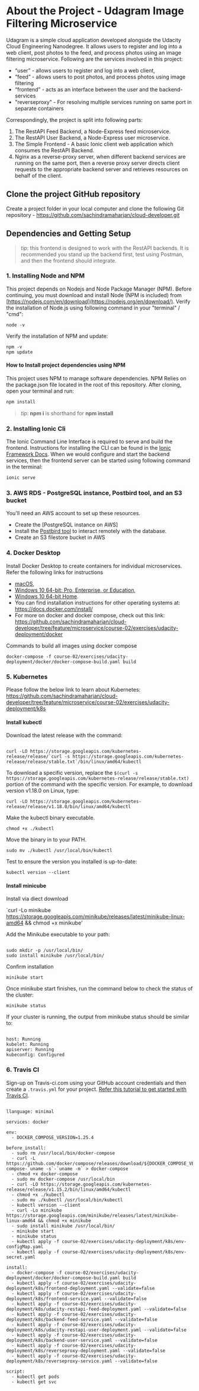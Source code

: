 # About the Project - Udagram Image Filtering Microservice

Udagram is a simple cloud application developed alongside the Udacity Cloud Engineering Nanodegree. It allows users to register and log into a web client, post photos to the feed, and process photos using an image filtering microservice. Following are the services involved in this project:

- “user” - allows users to register and log into a web client,
- “feed” - allows users to post photos, and process photos using image filtering
- “frontend” - acts as an interface between the user and the backend-services
- "reverseproxy" - For resolving multiple services running on same port in separate containers

Correspondingly, the project is split into following parts:

1. The RestAPI Feed Backend, a Node-Express feed microservice.
1. The RestAPI User Backend, a Node-Express user microservice.
1. The Simple Frontend - A basic Ionic client web application which consumes the RestAPI Backend.
1. Nginx as a reverse-proxy server, when different backend services are running on the same port, then a reverse proxy server directs client requests to the appropriate backend server and retrieves resources on behalf of the client.

## Clone the project GitHub repository

Create a project folder in your local computer and clone the following Git repository - https://github.com/sachindramaharjan/cloud-developer.git

## Dependencies and Getting Setup

> _tip_: this frontend is designed to work with the RestAPI backends. It is recommended you stand up the backend first, test using Postman, and then the frontend should integrate.

### 1. Installing Node and NPM

This project depends on Nodejs and Node Package Manager (NPM). Before continuing, you must download and install Node (NPM is included) from [https://nodejs.com/en/download](https://nodejs.org/en/download/). Verify the installation of Node.js using following command in your "terminal" / "cmd":

```
node -v
```

Verify the installation of NPM and update:

```
npm -v
npm update
```

#### How to Install project dependencies using NPM

This project uses NPM to manage software dependencies. NPM Relies on the package.json file located in the root of this repository. After cloning, open your terminal and run:

```bash
npm install
```

> _tip_: **npm i** is shorthand for **npm install**

### 2. Installing Ionic Cli

The Ionic Command Line Interface is required to serve and build the frontend. Instructions for installing the CLI can be found in the [Ionic Framework Docs](https://ionicframework.com/docs/installation/cli). When we would configure and start the backend services, then the frontend server can be started using following command in the terminal:

```bash
ionic serve
```

### 3. AWS RDS - PostgreSQL instance, Postbird tool, and an S3 bucket

You'll need an AWS account to set up these resources.

- Create the [PostgreSQL instance on AWS]
- Install the [Postbird tool](https://github.com/Paxa/postbird) to interact remotely with the database.
- Create an S3 filestore bucket in AWS

### 4. Docker Desktop

Install Docker Desktop to create containers for individual microservices. Refer the following links for instructions

- [macOS](https://docs.docker.com/docker-for-mac/install/),
- [Windows 10 64-bit: Pro, Enterprise, or Education](https://docs.docker.com/docker-for-windows/install/),
- [Windows 10 64-bit Home](https://docs.docker.com/toolbox/toolbox_install_windows/).
- You can find installation instructions for other operating systems at: https://docs.docker.com/install/
- For more on docker and docker compose, check out this link: https://github.com/sachindramaharjan/cloud-developer/tree/feature/microservice/course-02/exercises/udacity-deployment/docker

Commands to build all images using docker compose

```
docker-compose -f course-02/exercises/udacity-deployment/docker/docker-compose-build.yaml build

```

### 5. Kubernetes

Please follow the below link to learn about Kubernetes:
https://github.com/sachindramaharjan/cloud-developer/tree/feature/microservice/course-02/exercises/udacity-deployment/k8s

#### Install kubectl

Download the latest release with the command:

```

curl -LO https://storage.googleapis.com/kubernetes-release/release/`curl -s https://storage.googleapis.com/kubernetes-release/release/stable.txt`/bin/linux/amd64/kubectl

```

To download a specific version, replace the `$(curl -s https://storage.googleapis.com/kubernetes-release/release/stable.txt)` portion of the command with the specific version.
For example, to download version v1.18.0 on Linux, type:

`curl -LO https://storage.googleapis.com/kubernetes-release/release/v1.18.0/bin/linux/amd64/kubectl`

Make the kubectl binary executable.

`chmod +x ./kubectl`

Move the binary in to your PATH.

`sudo mv ./kubectl /usr/local/bin/kubectl`

Test to ensure the version you installed is up-to-date:

`kubectl version --client`

#### Install minicube

Install via diect download

`curl -Lo minikube https://storage.googleapis.com/minikube/releases/latest/minikube-linux-amd64 && chmod +x minikube'

Add the Minikube executable to your path:

```

sudo mkdir -p /usr/local/bin/
sudo install minikube /usr/local/bin/

```

Confirm installation

`minikube start`

Once minikube start finishes, run the command below to check the status of the cluster:

`minikube status`

If your cluster is running, the output from minikube status should be similar to:

```

host: Running
kubelet: Running
apiserver: Running
kubeconfig: Configured

```

### 6. Travis CI

Sign-up on Travis-ci.com using your GitHub account credentials and then create a `.travis.yml` for your project. [Refer this tutorial to get started with Travis CI](https://docs.travis-ci.com/user/tutorial/).

```

llanguage: minimal

services: docker

env:
  - DOCKER_COMPOSE_VERSION=1.25.4

before_install:
  - sudo rm /usr/local/bin/docker-compose
  - curl -L https://github.com/docker/compose/releases/download/${DOCKER_COMPOSE_VERSION}/docker-compose-`uname -s`-`uname -m` > docker-compose
  - chmod +x docker-compose
  - sudo mv docker-compose /usr/local/bin
  - curl -LO https://storage.googleapis.com/kubernetes-release/release/v1.15.2/bin/linux/amd64/kubectl
  - chmod +x ./kubectl
  - sudo mv ./kubectl /usr/local/bin/kubectl
  - kubectl version --client
  - curl -Lo minikube https://storage.googleapis.com/minikube/releases/latest/minikube-linux-amd64 && chmod +x minikube
  - sudo install minikube /usr/local/bin/
  - minikube start
  - minikube status
  - kubectl apply -f course-02/exercises/udacity-deployment/k8s/env-configMap.yaml
  - kubectl apply -f course-02/exercises/udacity-deployment/k8s/env-secret.yaml

install:
  - docker-compose -f course-02/exercises/udacity-deployment/docker/docker-compose-build.yaml build
  - kubectl apply -f course-02/exercises/udacity-deployment/k8s/frontend-deployment.yaml --validate=false
  - kubectl apply -f course-02/exercises/udacity-deployment/k8s/frontend-service.yaml --validate=false
  - kubectl apply -f course-02/exercises/udacity-deployment/k8s/udacity-restapi-feed-deployment.yaml --validate=false
  - kubectl apply -f course-02/exercises/udacity-deployment/k8s/backend-feed-service.yaml --validate=false
  - kubectl apply -f course-02/exercises/udacity-deployment/k8s/udacity-restapi-user-deployment.yaml --validate=false
  - kubectl apply -f course-02/exercises/udacity-deployment/k8s/backend-user-service.yaml --validate=false
  - kubectl apply -f course-02/exercises/udacity-deployment/k8s/reverseproxy-deployment.yaml --validate=false
  - kubectl apply -f course-02/exercises/udacity-deployment/k8s/reverseproxy-service.yaml --validate=false

script:
  - kubectl get pods
  - kubectl get svc


```
